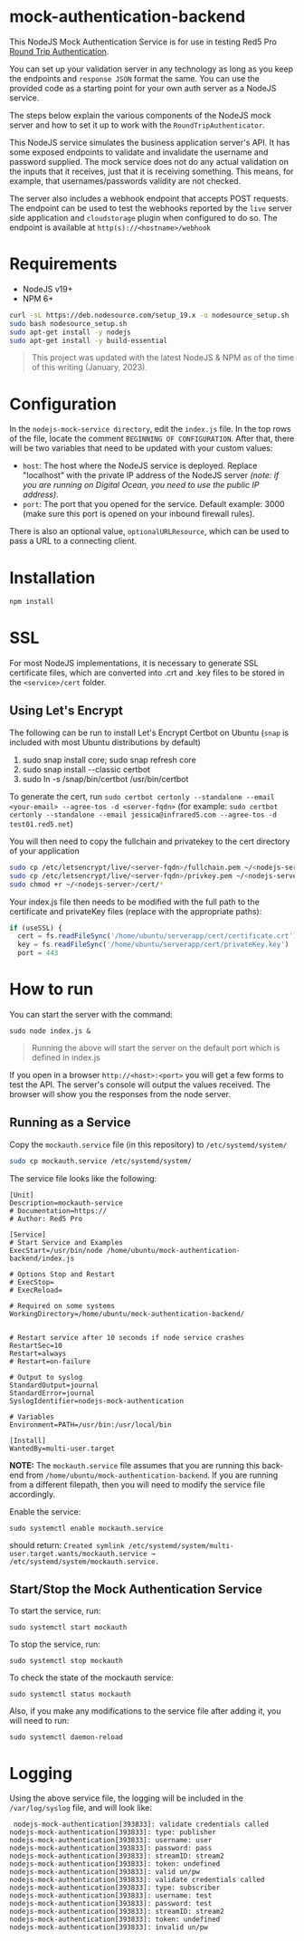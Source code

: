 # mock-authentication-backend

This NodeJS Mock Authentication Service is for use in testing Red5 Pro [Round Trip Authentication](https://www.red5pro.com/docs/special/round-trip-auth/overview/).

You can set up your validation server in any technology as long as you keep the endpoints and `response JSON` format the same. You can use the provided code as a starting point for your own auth server as a NodeJS service.

The steps below explain the various components of the NodeJS mock server and how to set it up to work with the `RoundTripAuthenticator`.

This NodeJS service simulates the business application server's API. It has some exposed endpoints to validate and invalidate the username and password supplied. The mock service does not do any actual validation on the inputs that it receives, just that it is receiving something. This means, for example, that usernames/passwords validity are not checked.

The server also includes a webhook endpoint that accepts POST requests. The endpoint can be used to test the webhooks reported by the `live` server side application and `cloudstorage` plugin when configured to do so. The endpoint is available at `http(s)://<hostname>/webhook`

# Requirements

* NodeJS v19+
* NPM 6+

```sh
curl -sL https://deb.nodesource.com/setup_19.x -o nodesource_setup.sh
sudo bash nodesource_setup.sh
sudo apt-get install -y nodejs
sudo apt-get install -y build-essential
```

> This project was updated with the latest NodeJS & NPM as of the time of this writing (January, 2023).


# Configuration

In the `nodejs-mock-service directory`, edit the `index.js` file. In the top rows of the file, locate the comment `BEGINNING OF CONFIGURATION`. After that, there will be two variables that need to be updated with your custom values:

* `host`: The host where the NodeJS service is deployed. Replace "localhost" with the private IP address of the NodeJS server *(note: if you are running on Digital Ocean, you need to use the public IP address)*.
* `port`: The port that you opened for the service. Default example: 3000 (make sure this port is opened on your inbound firewall rules).

There is also an optional value, `optionalURLResource`, which can be used to pass a URL to a connecting client.

# Installation

```sh
npm install
```

# SSL

For most NodeJS implementations, it is necessary to generate SSL certificate files, which are converted into .crt and .key files to be stored in the `<service>/cert` folder.

## Using Let's Encrypt

The following can be run to install Let's Encrypt Certbot on Ubuntu (`snap` is included with most Ubuntu distributions by default)

1.	sudo snap install core; sudo snap refresh core
2.	sudo snap install --classic certbot
3.	sudo ln -s /snap/bin/certbot /usr/bin/certbot

To generate the cert, run `sudo certbot certonly --standalone --email <your-email> --agree-tos -d <server-fqdn>`  (for example: `sudo certbot certonly --standalone --email jessica@infrared5.com --agree-tos -d test01.red5.net`)

You will then need to copy the fullchain and privatekey to the cert directory of your application

```sh
sudo cp /etc/letsencrypt/live/<server-fqdn>/fullchain.pem ~/<nodejs-server>/cert/certificate.crt
sudo cp /etc/letsencrypt/live/<server-fqdn>/privkey.pem ~/<nodejs-server>/cert/privateKey.key
sudo chmod +r ~/<nodejs-server>/cert/*
```

Your index.js file then needs to be modified with the full path to the certificate and privateKey files (replace with the appropriate paths):

```js
if (useSSL) {
  cert = fs.readFileSync('/home/ubuntu/serverapp/cert/certificate.crt')
  key = fs.readFileSync('/home/ubuntu/serverapp/cert/privateKey.key')
  port = 443
```

# How to run

You can start the server with the command:

`sudo node index.js &`

> Running the above will start the server on the default port which is defined in index.js

If you open in a browser `http://<host>:<port>` you will get a few forms to test the API. The server's console will output the values received. The browser will show you the responses from the node server.

##  Running as a Service

Copy the `mockauth.service` file (in this repository) to `/etc/systemd/system/`

```sh
sudo cp mockauth.service /etc/systemd/system/
```

The service file looks like the following: 

```shell
[Unit]
Description=mockauth-service
# Documentation=https://
# Author: Red5 Pro

[Service]
# Start Service and Examples
ExecStart=/usr/bin/node /home/ubuntu/mock-authentication-backend/index.js

# Options Stop and Restart
# ExecStop=
# ExecReload=

# Required on some systems
WorkingDirectory=/home/ubuntu/mock-authentication-backend/


# Restart service after 10 seconds if node service crashes
RestartSec=10
Restart=always
# Restart=on-failure

# Output to syslog
StandardOutput=journal
StandardError=journal
SyslogIdentifier=nodejs-mock-authentication

# Variables
Environment=PATH=/usr/bin:/usr/local/bin

[Install]
WantedBy=multi-user.target
```

**NOTE:** The `mockauth.service` file assumes that you are running this back-end from `/home/ubuntu/mock-authentication-backend`. If you are running from a different filepath, then you will need to modify the service file accordingly.

Enable the service:

`sudo systemctl enable mockauth.service`

should return: `Created symlink /etc/systemd/system/multi-user.target.wants/mockauth.service → /etc/systemd/system/mockauth.service.`

## Start/Stop the Mock Authentication Service

To start the service, run:

`sudo systemctl start mockauth`

To stop the service, run:

`sudo systemctl stop mockauth`

To check the state of the mockauth service:

`sudo systemctl status mockauth`

Also, if you make any modifications to the service file after adding it, you will need to run:

`sudo systemctl daemon-reload`

# Logging

Using the above service file, the logging will be included in the `/var/log/syslog` file, and will look like:

```log
 nodejs-mock-authentication[393833]: validate credentials called
nodejs-mock-authentication[393833]: type: publisher
nodejs-mock-authentication[393833]: username: user
nodejs-mock-authentication[393833]: password: pass
nodejs-mock-authentication[393833]: streamID: stream2
nodejs-mock-authentication[393833]: token: undefined
nodejs-mock-authentication[393833]: valid un/pw
nodejs-mock-authentication[393833]: validate credentials called
nodejs-mock-authentication[393833]: type: subscriber
nodejs-mock-authentication[393833]: username: test
nodejs-mock-authentication[393833]: password: test
nodejs-mock-authentication[393833]: streamID: stream2
nodejs-mock-authentication[393833]: token: undefined
nodejs-mock-authentication[393833]: invalid un/pw
```

